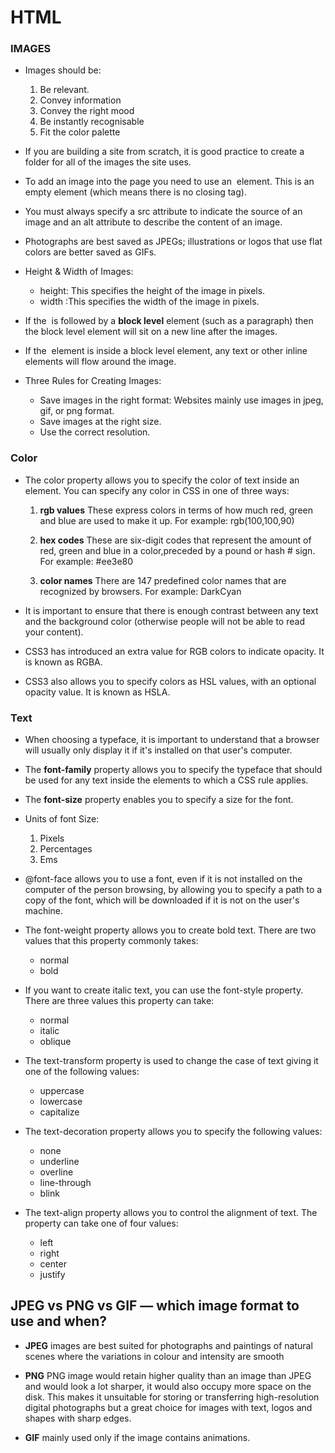 # HTML

### IMAGES
* Images should be:
  1. Be relevant. 
  2. Convey information
  3. Convey the right mood
  4. Be instantly recognisable
  5. Fit the color palette

* If you are building a site from scratch, it is good
  practice to create a folder for all of the images
  the site uses.

* To add an image into the page you need to use an <img>
  element. This is an empty element (which means there is
  no closing tag). 

* You must always specify a src attribute to indicate the
  source of an image and an alt attribute to describe the
  content of an image.

* Photographs are best saved as JPEGs; illustrations or
  logos that use flat colors are better saved as GIFs.


* Height & Width of Images:
   * height: This specifies the height of the
     image in pixels.
   * width :This specifies the width of the
     image in pixels.

* If the <img> is followed by a **block level** element       (such as a paragraph) then the block level element will     sit on a new line after the images.

* If the <img> element is inside a block level element, any   text or other inline elements will flow around the image.

* Three Rules for Creating Images:
    * Save images in the right format: Websites mainly use images in jpeg, gif, or png format.
    * Save images at the right size.
    * Use the correct resolution.

### Color
* The color property allows you to specify the color of       text inside an element. You can specify any
  color in CSS in one of three ways:
    1. **rgb values** These express colors in terms of how much red, green and blue are used to make it up. For example: rgb(100,100,90)

    2. **hex codes** These are six-digit codes that represent the amount of red, green and blue in a color,preceded by a pound or hash # sign. For example: #ee3e80

    3. **color names** There are 147 predefined color names that are recognized by browsers. For example: DarkCyan

* It is important to ensure that there is enough contrast
  between any text and the background color (otherwise
  people will not be able to read your content).

* CSS3 has introduced an extra value for RGB colors to
  indicate opacity. It is known as RGBA.

* CSS3 also allows you to specify colors as HSL values,
  with an optional opacity value. It is known as HSLA.


### Text 
* When choosing a typeface, it is important to understand     that a browser will usually only display it if it's         installed on that user's computer.

* The **font-family** property allows you to specify the
  typeface that should be used for any text inside the elements to which a CSS rule applies.

* The **font-size** property enables you to specify a size    for the font.

* Units of font Size:
  1. Pixels
  2. Percentages
  3. Ems

* @font-face allows you to use a font, even if it is not      installed on the computer of the person browsing, by        allowing you to specify a path to a copy of the font,       which will be downloaded if it is not on the user's         machine.

* The font-weight property allows you to create bold text.
There are two values that this property commonly takes:
   * normal            
   * bold

* If you want to create italic text, you can use the          font-style property. There are three values this property   can take:
   * normal
   * italic
   * oblique

* The text-transform property is used to change the case of
text giving it one of the following values:
   * uppercase
   * lowercase
   * capitalize
* The text-decoration property allows you to specify the
  following values:
   * none
   * underline
   * overline
   * line-through
   * blink

* The text-align property allows you to control the            alignment of text. The property can take one of four        values:
  * left
  * right
  * center
  * justify

## JPEG vs PNG vs GIF — which image format to use and when?

* **JPEG** images are best suited for photographs and         paintings of natural scenes where the variations in         colour and intensity are smooth
* **PNG** PNG image would retain higher quality than an image than JPEG and would look a lot sharper, it would also occupy more space on the disk. This makes it unsuitable for storing or transferring high-resolution digital photographs but a great choice for images with text, logos and shapes with sharp edges.

* **GIF** mainly used only if the image contains animations.
